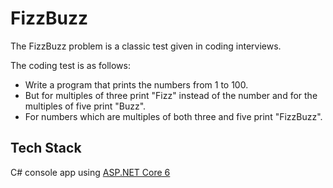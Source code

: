 # FizzBuzz

The FizzBuzz problem is a classic test given in coding interviews.

The coding test is as follows:

- Write a program that prints the numbers from 1 to 100.
- But for multiples of three print "Fizz" instead of the number and for the multiples of five print "Buzz".
- For numbers which are multiples of both three and five print "FizzBuzz".

## Tech Stack

C# console app using [ASP.NET Core 6](https://dotnet.microsoft.com/en-us/download/dotnet/6.0)
